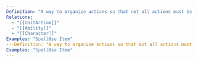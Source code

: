 ```yaml
---
Definition: "A way to organize actions so that not all actions must be in a single list.May be used for a category, but generally it's just a group of actions for the purposes of organization, particularly so they show up in the UI in a way other than a single list per character"
Relations:
  - "[[UnitAction]]"
  - "[[Ability]]"
  - "[[Character]]"
Examples: "SpellUse Item"
---Definition: "A way to organize actions so that not all actions must be in a single list.May be used for a category, but generally it’s just a group of actions for the purposes of organization, particularly so they show up in the UI in a way other than a single list per character"
Examples: "SpellUse Item"
---
```

